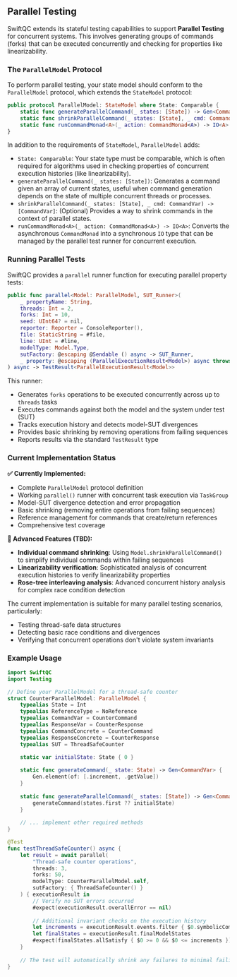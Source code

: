 ## Parallel Testing

SwiftQC extends its stateful testing capabilities to support **Parallel Testing** for concurrent systems. This involves generating groups of commands (forks) that can be executed concurrently and checking for properties like linearizability.

### The `ParallelModel` Protocol

To perform parallel testing, your state model should conform to the `ParallelModel` protocol, which extends the `StateModel` protocol:

```swift
public protocol ParallelModel: StateModel where State: Comparable {
    static func generateParallelCommand(_ states: [State]) -> Gen<CommandVar>
    static func shrinkParallelCommand(_ states: [State], _ cmd: CommandVar) -> [CommandVar]
    static func runCommandMonad<A>(_ action: CommandMonad<A>) -> IO<A>
}
```

In addition to the requirements of `StateModel`, `ParallelModel` adds:

-   `State: Comparable`: Your state type must be comparable, which is often required for algorithms used in checking properties of concurrent execution histories (like linearizability).
-   `generateParallelCommand(_ states: [State])`: Generates a command given an array of current states, useful when command generation depends on the state of multiple concurrent threads or processes.
-   `shrinkParallelCommand(_ states: [State], _ cmd: CommandVar) -> [CommandVar]`: (Optional) Provides a way to shrink commands in the context of parallel states.
-   `runCommandMonad<A>(_ action: CommandMonad<A>) -> IO<A>`: Converts the asynchronous `CommandMonad` into a synchronous `IO` type that can be managed by the parallel test runner for concurrent execution.

### Running Parallel Tests

SwiftQC provides a `parallel` runner function for executing parallel property tests:

```swift
public func parallel<Model: ParallelModel, SUT_Runner>(
    _ propertyName: String,
    threads: Int = 2,
    forks: Int = 10,
    seed: UInt64? = nil,
    reporter: Reporter = ConsoleReporter(),
    file: StaticString = #file,
    line: UInt = #line,
    modelType: Model.Type,
    sutFactory: @escaping @Sendable () async -> SUT_Runner,
    _ property: @escaping (ParallelExecutionResult<Model>) async throws -> Void
) async -> TestResult<ParallelExecutionResult<Model>>
```

This runner:
- Generates `forks` operations to be executed concurrently across up to `threads` tasks
- Executes commands against both the model and the system under test (SUT) 
- Tracks execution history and detects model-SUT divergences
- Provides basic shrinking by removing operations from failing sequences
- Reports results via the standard `TestResult` type

### Current Implementation Status

**✅ Currently Implemented:**
- Complete `ParallelModel` protocol definition
- Working `parallel()` runner with concurrent task execution via `TaskGroup`
- Model-SUT divergence detection and error propagation  
- Basic shrinking (removing entire operations from failing sequences)
- Reference management for commands that create/return references
- Comprehensive test coverage

**🚧 Advanced Features (TBD):**
- **Individual command shrinking**: Using `Model.shrinkParallelCommand()` to simplify individual commands within failing sequences
- **Linearizability verification**: Sophisticated analysis of concurrent execution histories to verify linearizability properties
- **Rose-tree interleaving analysis**: Advanced concurrent history analysis for complex race condition detection

The current implementation is suitable for many parallel testing scenarios, particularly:
- Testing thread-safe data structures
- Detecting basic race conditions and divergences
- Verifying that concurrent operations don't violate system invariants

### Example Usage

```swift
import SwiftQC
import Testing

// Define your ParallelModel for a thread-safe counter
struct CounterParallelModel: ParallelModel {
    typealias State = Int
    typealias ReferenceType = NoReference
    typealias CommandVar = CounterCommand
    typealias ResponseVar = CounterResponse
    typealias CommandConcrete = CounterCommand  
    typealias ResponseConcrete = CounterResponse
    typealias SUT = ThreadSafeCounter

    static var initialState: State { 0 }
    
    static func generateCommand(_ state: State) -> Gen<CommandVar> {
        Gen.element(of: [.increment, .getValue])
    }
    
    static func generateParallelCommand(_ states: [State]) -> Gen<CommandVar> {
        generateCommand(states.first ?? initialState)
    }
    
    // ... implement other required methods
}

@Test 
func testThreadSafeCounter() async {
    let result = await parallel(
        "Thread-safe counter operations",
        threads: 3,
        forks: 50,
        modelType: CounterParallelModel.self,
        sutFactory: { ThreadSafeCounter() }
    ) { executionResult in
        // Verify no SUT errors occurred
        #expect(executionResult.overallError == nil)
        
        // Additional invariant checks on the execution history
        let increments = executionResult.events.filter { $0.symbolicCommand == .increment }.count
        let finalStates = executionResult.finalModelStates
        #expect(finalStates.allSatisfy { $0 >= 0 && $0 <= increments })
    }
    
    // The test will automatically shrink any failures to minimal failing sequences
}
```

